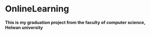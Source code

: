 # OnlineLearning

#### This is my graduation project from the faculty of computer science, Helwan university

